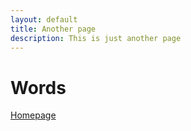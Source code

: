 ```yaml
---
layout: default
title: Another page
description: This is just another page
---
```


# Words

[Homepage](./)
